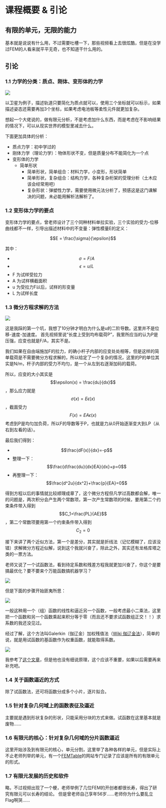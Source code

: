 # 课程概要 & 引论

## 有限的单元，无限的能力

基本就是说说有什么用，不过需要吐槽一下，那些视频看上去很炫酷，但是在没学过FEM的人看来就平平无奇，也不知道干什么用的。

## 引论

### 1.1 力学的分类：质点、刚体、变形体的力学

![](/img/fem/vlcsnap-2021-05-03-00h10m55s197.png)

以卫星为例子，描述轨道只要简化为质点就可以，使用三个坐标就可以标示，如果描述姿态还需要再加3个坐标，如果考虑电池板等柔性元件就更加复杂。

想起一个大佬说的，做有限元分析，不是考虑加什么东西，而是考虑在不影响结果的情况下，可以从现实世界的模型里减去什么。

下面更加具体的分析：

- 质点力学：初中学过的
- 刚体力学（理论力学）：物体形状不变，但是质量分布不能简化为一个点
- 变形体的力学
    - 简单形状
        - 简单形状，简单组合：材料力学，小变形，形状简单
        - 简单形状，复杂组合：结构力学，各种复杂桁架的受理分析（土木应该会经常用吧）
        - 复杂形状：弹塑性力学，需要使用微元法分析了，预感这是这门课解决的问题，未必能用解析法解析了。


### 1.2 变形体力学的要点

变形体力学的要点，曾老师设计了三个同种材料单拉实验，三个实验的受力-位移曲线都不一样，引导出描述材料中的不变量：弹性模量E的定义：

$$E = \frac{\sigma}{\epsilon}$$

其中： 
- $$\sigma = F/A$$
- $$\epsilon=u/L$$
- F 为试样受拉力
- A 为试样横截面积
- u 为受拉力F以后，试样的形变量
- L 为试样长度

### 1.3 微分方程求解的方法

![](/img/fem/vlcsnap-2021-05-03-00h31m08s058.png)

这是我踩的第一个坑，我想了10分钟才明白为什么是u的二阶导数。这里并不是位移-速度-加速度。
首先视频里说“长度上受到均布载荷P”，我里所应当的认为P是压强，应变也就是F/A，其实不是。

我们如果在自由端施加F的拉力，的确小杆子内部的应变处处相等，但是这样的简单载荷是不需要微分方程求解的，所以给定了一个复杂的情况，这里的P的单位其实是N/m，杆子内部的受力不均匀，是一个从左到右逐渐加码的载荷。

所以，应变的大小其实是 $$\epsilon(x) = \frac{du}{dx}$$，那么应力就是 $$\sigma(x) = E \epsilon(x)$$，截面受力 $$F(x) = EA \epsilon(x)$$ 考虑到P是均匀加负荷，所以F的导数等于P，也就是力从0开始逐渐变大到LP（从右到左看的话）。

最后我们得到： 

- $$\frac{dF(x)}{dx}=-p$$
- 整理一下：$$\frac{d\frac{du}{dx}EA}{dx}+p=0$$
- 再整理一下： $$\frac{d^2u}{dx^2}+\frac{p}{EA}=0$$

得到方程以后的事情就比较顺理成章了，这个微分方程但凡学过高数都会解，唯一的问题是，两次积分会产生两个常数项，第一次产生常数项的时候，要用第二个约束条件带入得到 $$C_1=\frac{PL}{AE}$$，第二个常数项要用第一个约束条件带入得到 $$C_2=0$$

接下来讲了两个近似方法，第一个是差分，其实就是折线法（记忆模糊了，应该没错）求解微分方程近似解，说到这个我就兴奋了，除此之外，其实还有龙格库塔之类的一票方法。

老师又说了一个试函数法，看到待定系数和残差方程我就更加兴奋了，你这个是要搞最优化？要不要来个万能函数搞机器学习？

![](/img/meme/你聊这个我可不困了.gif)

但是下面的步骤开始匪夷所思：

![](/img/fem/vlcsnap-2021-05-03-01h13m21s880.png)

一般这种用一个（组）函数的线性和逼近另一个函数，一般考虑最小二乘法，这里把一个函数和另一个函数乘起来积分等于零（而且还不要求试函数组正交！！）求系数的我还没见过。

经过了解，这个方法叫Galerkin（伽辽金）加权残值法（[Wiki 伽辽金法](https://zh.wikipedia.org/wiki/%E4%BC%BD%E8%BE%BD%E9%87%91%E6%B3%95)），简单的说，就是用试函数的基函数作为权重函数，就能取得系数。

![](/img/2021-05-03-01-15-32.png)

我参考了[这个文章](https://zhuanlan.zhihu.com/p/33216023)，但是他也没有细说原理，这个应该不重要，如果以后需要再来补充吧。


### 1.4 关于函数逼近的方式

除了试函数法，还可将函数分成多个小片，逐片拟合。

### 1.5 针对复杂几何域上的函数表征及逼近

主要就是遇到形状复杂的形状，只能采用分块的方式来做。试函数在这里基本就是废物……

### 1.6 有限元的核心：针对复杂几何域的分片函数逼近

这里开始涉及到有限元的核心，单元分割，这里举了各种各样的单元，但是实际上不止老师列举的单元，有一个[FEMTable](http://www-users.math.umn.edu/~arnold/femtable/)的网站专门记录了应该是所有的有限单元的形式。

### 1.7 有限元发展的历史和软件

略，不过视频出现了一个梗，老师举例了几位FEM的开创者都很长寿，得出了研究有限元可以长寿的结论。
但是曾老师自己享年56岁……老师你为什么要乱立Flag啊哭……